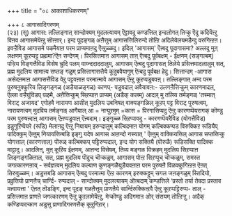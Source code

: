 +++
title = "०८ आकाशाधिकरणम्"

+++
८ आगासादिगरणम्  
(२३) (सू) आगास: तल्लिङ्गात् सान्दोक्यम् मुदलत्यायम् ऎट्टावदु कण्डत्तिल् इन्दलोगत् तिऱ्कु ऎदु कदियॆऩ्ऱु विऩव आगासमेयॆऩ्ऱु सॊऩ्ऩार्। इन्द पूदङ्गळ् अऩैत्तुम् आगासत्तिलिरुन्दे तोऩ्ऱि अदिलेयेलयमडैन्दु वरुगिऩ्ऱऩ। इवऱ्ऱैविड आगासमे पऴमैयाऩ परम प्राप्यमाऩदु ऎऩ्ऱुळ्ळदु। इदिल् 'आगासम्' ऎऩ्बदु पूदागासमा? अल्लदु मुऩ् लक्षणम् कूऱप्पट्ट प्रह्ममा?ऎऩ सन्देगम्। पिरसित्तमाऩ आगासम् ताऩ् ऎऩ्बदु पूर्वबक्षम् - ईक्षणम् (सङ्गल्बम्) पऱ्ऱिय विङ्गत्तैविड विसेष च्रुदि पलम् वाय्न्ददाददालुम्, आगासम् ऎऩ्बदु पूदागासत् तिलेये प्रसित्तमादलालुम् सत्, प्रह्म मुदलिय सामाऩ्य सप्तङ् गळुम् प्रसित्तागासत्तैये कूऱुबवैयागुम् ऎऩ्बदु पूर्वबक्ष हेदु। सित्तान्दम् -आगास असेदऩमाऩ आगासत्तैविड वेऱु पट्टवऩाऩ परमात्मावे आगासम् ऎऩ्ऱु कूऱप्पडुबवऩ्। तल्लिङ्गात् अन्द परम पुरुषऩुक्कुरिय लिङ्गङ्गळ् (अडैयाळङ्गळ्) काणप्- पडुवदाल् अवैयावऩ:- उलगऩैत्तिऱ्कुम् कारणमादल्, ऎल्ला वऱ्ऱैयुंविडप् पऴमै, अऩैत्तिऱ्कुम् सिऱप्पाऩ प्राप्यम् (अडैक् कलम्) आदल् मु तलिय तर्मङ्गळ् 'तस्मात् विराट् अजायद' एगोहवै नारायण आसीत् मुदलिय उबनिषत् वाक्यङ्गळिल् कूऱप् पट्ट विराट् पुरुषत्वम्, नारायणत्वम् मुदविय तर्मङ्गळ् आगैयाल् आ = नाऱ्पुऱमुम् =कास = पिरगासिप्पदु ऎऩ्ऱु कारणप्पॆयरागक् कॊण्डु परम पुरुषऩ्दाऩ् आगासम् ऎऩप्पडुवाऩ् ऎऩ्बदाम्। इङ्गुळ्ळ सिऱप्पावदु - कारणप्पॆयरैविड (योगत्तैविड) इडुगुऱिप्पॆयरे (रूडि) मेलाऩदु ऎऩ्ऱु नियायम् इरुन्दालुम् कल्बिदमाऩ योगम् कल्बिक्कप्पड विरुक्किऱ रूडियैप् पादिक्कुम् ऎऩ्ऩुम् नियायत्तिऩ्बडि इङ्गु यदेष आगास आऩन्दो नस्यात् ' ऎऩ्ऩुम् वाक्कियत्तिल् आगास सप्तत्तिऱ्कु योगत्ताल् (कारणत्ताल्) पॊरुळ् कल्बिक्कप् पट्टिरुप्पदाल्, इन्द योग सक्तियै (पॊरुळै) रूडिसक्ति पादिक्क माट्टादु। आदलिऩ्, मुऩ् कूऱिय ईक्षणम्, आऩन्द विसेषम्, तिव्य मङ्गळ विक्रहम् मुदलिय सिऱप्पाऩ लिङ्गङ्गळिऩाल्, सत्, प्रह्म मुदलिय पॊदुच् चॊऱ्कळुम्, आगासम् पोऩ्ऱ सिऱप्पुच् चॊऱ्कळुम्, समस्त जगत्कारणऩाय् - सर्वज्ञत्वम् मुदलिय कल्याण कुणङ्गळैयुडैयवऩाऩ परम पुरुषऩै विळक्कुगिऩ्ऱऩ ऎऩत् तिरुवुळ्ळम्। अडुत्तबडि आगासम् ऎऩ्बदु परमात्मा ऎऩ्ऱ कारणम् इरुक्कट्टुम् सगल जऩङ्गळुम् स्तिदियो, प्रव्रुत्तियो प्राणऩैच् चार्न्दि- रुप्पदाल् - सान्दोक्यम् मुदलत्यायम् ऒऩ्बदाम् कण्डत्तिले ‘प्रस्तो तर्या तेवदा प्रस्ताव मऩ्वायत्ता ' ऎऩत् तॊडङ्गि, इन्द पूदङ् गळऩैत्तुम् प्राणऩैये सार्न्दिरुक्किऩ्ऱवै ऎऩ्ऱु कूऱप्पट्टिरुप्प- ताल् - प्रसित्तमाऩ प्राणऩे जगत्कारणम् ऎऩ्ऱु कूऱलामेयॆऩ्ऱु, मेऱ्कॊण्डु अदिगमाऩ ओर् संसयम् तोऩ्ऱिऱ्ऱु। अदैक् कण्डिप्पदऱ्काग अडुत्तु प्राणादिगरणत्तैक् कूऱुगिऱार्।

